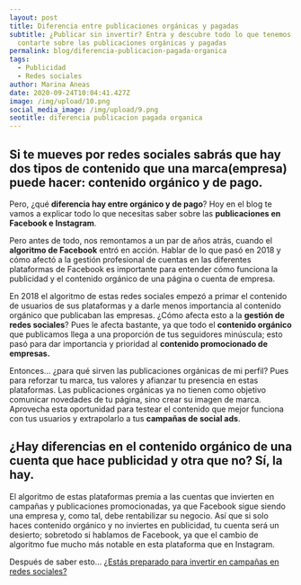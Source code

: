 ```yaml
---
layout: post
title: Diferencia entre publicaciones orgánicas y pagadas
subtitle: ¿Publicar sin invertir? Entra y descubre todo lo que tenemos que
  contarte sobre las publicaciones orgánicas y pagadas
permalink: blog/diferencia-publicacion-pagada-organica
tags:
  - Publicidad
  - Redes sociales
author: Marina Aneas
date: 2020-09-24T10:04:41.427Z
image: /img/upload/10.png
social_media_image: /img/upload/9.png
seotitle: diferencia publicacion pagada organica
---
```

## Si te mueves por redes sociales sabrás que hay dos tipos de contenido que una marca(empresa) puede hacer: contenido orgánico y de pago.

Pero, ¿qué **diferencia hay entre orgánico y de pago**? Hoy en el blog te vamos a explicar todo lo que necesitas saber sobre las **publicaciones en Facebook e Instagram**.

Pero antes de todo, nos remontamos a un par de años atrás, cuando el **algoritmo de Facebook** entró en acción. Hablar de lo que pasó en 2018 y cómo afectó a la gestión profesional de cuentas en las diferentes plataformas de Facebook es importante para entender cómo funciona la publicidad y el contenido orgánico de una página o cuenta de empresa.

En 2018 el algoritmo de estas redes sociales empezó a primar el contenido de usuarios de sus plataformas y a darle menos importancia al contenido orgánico que publicaban las empresas. ¿Cómo afecta esto a la **gestión de redes sociales**? Pues le afecta bastante, ya que todo el **contenido orgánico** que publicamos llega a una proporción de tus seguidores minúscula; esto pasó para dar importancia y prioridad al **contenido promocionado de empresas.**

Entonces… ¿para qué sirven las publicaciones orgánicas de mi perfil? Pues para reforzar tu marca, tus valores y afianzar tu presencia en estas plataformas. Las publicaciones orgánicas ya no tienen como objetivo comunicar novedades de tu página, sino crear su imagen de marca. Aprovecha esta oportunidad para testear el contenido que mejor funciona con tus usuarios y extrapolarlo a tus **campañas de social ads**.

## ¿Hay diferencias en el contenido orgánico de una cuenta que hace publicidad y otra que no? Sí, la hay.

El algoritmo de estas plataformas premia a las cuentas que invierten en campañas y publicaciones promocionadas, ya que Facebook sigue siendo una empresa y, como tal, debe rentabilizar su negocio. Así que si solo haces contenido orgánico y no inviertes en publicidad, tu cuenta será un desierto; sobretodo si hablamos de Facebook, ya que el cambio de algoritmo fue mucho más notable en esta plataforma que en Instagram.

Después de saber esto… [¿Estás preparado para invertir en campañas en redes sociales?](https://supertu.es/contacto/)
